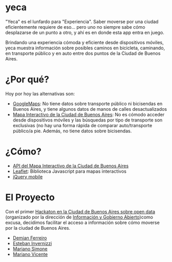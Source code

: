 yeca
====
"Yeca" es el lunfardo para "Experiencia". Saber moverse por una ciudad eficientemente requiere de eso... pero uno no siempre sabe cómo desplazarse de un punto a otro, y ahí es en donde esta app entra en juego.

Brindando una experiencia cómoda y eficiente desde dispositivos móviles, yeca muestra información sobre posibles caminos en bicicleta, caminando, en transporte público y en auto entre dos puntos de la Ciudad de Buenos Aires.

¿Por qué?
====
Hoy por hoy las alternativas son:
- [GoogleMaps](http://maps.google.com): No tiene datos sobre transporte público ni bicisendas en Buenos Aires, y tiene algunos datos de manos de calles desactualizados
- [Mapa Interactivo de la Ciudad de Buenos Aires](http://mapa.buenosaires.gov.ar): No es cómodo acceder desde dispositivos móviles y las búsquedas por tipo de transporte son exclusivas (no hay una forma rápida de comparar auto/transporte público/a pie. Además, no tiene datos sobre bicisendas.

¿Cómo?
====
- [API del Mapa Interactivo de la Ciudad de Buenos Aires](http://data.buenosaires.gov.ar/dataset/api-mapa-interactivo)
- [Leaflet](http://leaflet.cloudmade.com/): Biblioteca Javascript para mapas interactivos
- [jQuery mobile](http://jquerymobile.com/)

El Proyecto
====
Con el primer [Hackaton en la Ciudad de Buenos Aires sobre open data](http://cimobsas.org/) (organizado por la dirección de [Información y Gobierno Abierto](http://digital.buenosaires.gob.ar/))como excusa, decidimos facilitar el acceso a información sobre cómo moverse por la ciudad de Buenos Aires.

- [Demian Ferreiro](http://github.com/epidemian)
- [Esteban Invernizzi](http://github.com/invirnizzie)
- [Mariano Simone](http://www.marianosimone.com.ar)
- [Mariano Vicente](http://github.com/vmariano)
